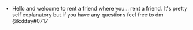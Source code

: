 - Hello and welcome to rent a friend where you... rent a friend. 
It's pretty self explanatory but if you have any questions feel free to dm @kxktay#0717
